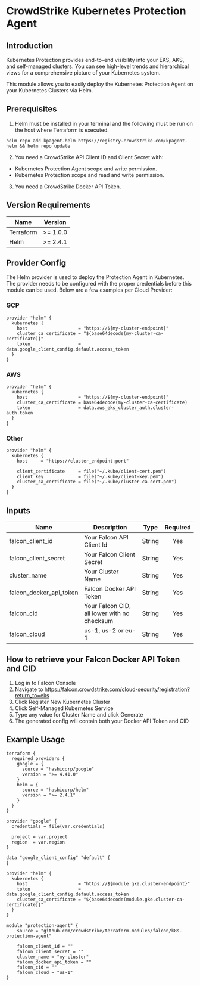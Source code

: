# CrowdStrike Kubernetes Protection Agent

## Introduction

‌Kubernetes Protection provides end-to-end visibility into your EKS, AKS, and self-managed clusters. You can see high-level trends and hierarchical views for a comprehensive picture of your Kubernetes system. ‌

This module allows you to easily deploy the Kubernetes Protection Agent on your Kubernetes Clusters via Helm.

## Prerequisites


1. Helm must be installed in your terminal and the following must be run on the host where Terraform is executed.
```
helm repo add kpagent-helm https://registry.crowdstrike.com/kpagent-helm && helm repo update
```

2. You need a CrowdStrike API Client ID and Client Secret with:  
- Kubernetes Protection Agent scope and write permission.
- Kubernetes Protection scope and read and write permission.

3. You need a CrowdStrike Docker API Token.

## Version Requirements
| Name | Version |
|------|---------|
| Terraform | >= 1.0.0 |
| Helm | >= 2.4.1 |

## Provider Config

The Helm provider is used to deploy the Protection Agent in Kubernetes. The provider needs to be configured with the proper credentials before this module can be used.  Below are a few examples per Cloud Provider:

### GCP
```
provider "helm" {
  kubernetes {
    host                   = "https://${my-cluster-endpoint}"
    cluster_ca_certificate = "${base64decode(my-cluster-ca-certificate)}"
    token                  = data.google_client_config.default.access_token
  }
}
```
### AWS
```
provider "helm" {
  kubernetes {
    host                   = "https://${my-cluster-endpoint}"
    cluster_ca_certificate = base64decode(my-cluster-ca-certificate)
    token                  = data.aws_eks_cluster_auth.cluster-auth.token
  }
}
```
### Other
```
provider "helm" {
  kubernetes {
    host     = "https://cluster_endpoint:port"

    client_certificate     = file("~/.kube/client-cert.pem")
    client_key             = file("~/.kube/client-key.pem")
    cluster_ca_certificate = file("~/.kube/cluster-ca-cert.pem")
  }
}
```

## Inputs

| Name | Description | Type | Required |
|------|-------------|------|:--------:|
| falcon_client_id | Your Falcon API Client Id | String | Yes |
| falcon_client_secret | Your Falcon Client Secret | String | Yes |
| cluster_name | Your Cluster Name | String | Yes |
| falcon_docker_api_token | Falcon Docker API Token | String | Yes |
| falcon_cid | Your Falcon CID, all lower with no checksum | String | Yes |
| falcon_cloud | us-1, us-2 or eu-1 | String | Yes |

## How to retrieve your Falcon Docker API Token and CID
1. Log in to Falcon Console
2. Navigate to https://falcon.crowdstrike.com/cloud-security/registration?return_to=eks
3. Click Register New Kubernetes Cluster
4. Click Self-Managed Kubernetes Service
5. Type any value for Cluster Name and click Generate
6. The generated config will contain both your Docker API Token and CID

## Example Usage

```
terraform {
  required_providers {
    google = {
      source = "hashicorp/google"
      version = ">= 4.41.0"
    }
    helm = {
      source = "hashicorp/helm"
      version = ">= 2.4.1"
    }
  }
}

provider "google" {
  credentials = file(var.credentials)

  project = var.project
  region  = var.region
}

data "google_client_config" "default" {
}

provider "helm" {
  kubernetes {
    host                   = "https://${module.gke.cluster-endpoint}"
    token                  = data.google_client_config.default.access_token
    cluster_ca_certificate = "${base64decode(module.gke.cluster-ca-certificate)}"
  }
}

module "protection-agent" {
    source = "github.com/crowdstrike/terraform-modules/falcon/k8s-protection-agent"
    
    falcon_client_id = ""
    falcon_client_secret = ""
    cluster_name = "my-cluster"
    falcon_docker_api_token = ""
    falcon_cid = ""
    falcon_cloud = "us-1"
}
```
